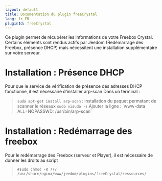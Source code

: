 ```yaml
---
layout: default
title: Documentation du plugin freeCrystal
lang: fr_FR
pluginId: freeCrystal
---
```


Ce plugin permet de récupérer les informations de votre Freebox Crystal.
Certains éléments sont rendus actifs par Jeedom (Redémarrage des Freebox, présence DHCP) mais nécessitent une installation supplémentaire sur votre serveur.

Installation : Présence DHCP
====
Pour que le service de vérification de présence des adresses DHCP fonctionne, il est nécessaire d'installer arp-scan
Dans un terminal :

> `sudo apt-get install arp-scan` : installation du paquet permetant de scanner le réseaux
> `sudo visudo -s`
Ajouter la ligne :
> 'www-data ALL=NOPASSWD: /usr/bin/arp-scan`


Installation : Redémarrage des freebox
===
Pour le redémarrage des Freebox (serveur et Player), il est nécessaire de donner les droits au script

> `#sudo chmod -R 777 /usr/share/nginx/www/jeedom/plugins/freeCrystal/ressources/`
